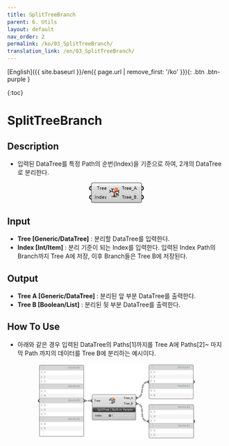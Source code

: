 ```yaml
---
title: SplitTreeBranch
parent: 6. Utils
layout: default
nav_order: 2
permalink: /ko/03_SplitTreeBranch/
translation_link: /en/03_SplitTreeBranch/
---
```


[English]({{ site.baseurl }}/en{{ page.url | remove_first: '/ko' }}){: .btn .btn-purple }
<!-- [한국어]({{ site.baseurl }}/ko{{ page.url | remove_first: '/en' }}){: .btn .btn-purple } -->

{:toc}
# SplitTreeBranch

## Description

* 입력된 DataTree를 특정 Path의 순번(Index)을 기준으로 하여, 2개의 DataTree로 분리한다.

<p align="center">  <img src="/assets/images/splittreebranch.png" align="center" width="25%"></p>

## Input

* **Tree [Generic/DataTree]** : 분리할 DataTree를 입력한다.
* **Index [Int/Item]** : 분리 기준이 되는 Index를 입력한다. 입력된 Index Path의 Branch까지 Tree A에 저장, 이후 Branch들은 Tree B에 저장된다. 

## Output

* **Tree A [Generic/DataTree]** : 분리된 앞 부분 DataTree를 출력한다.
* **Tree B [Boolean/List]** : 분리된 뒷 부분 DataTree를 출력한다.

## How To Use

* 아래와 같은 경우 입력된 DataTree의 Paths[1]까지를 Tree A에 Paths[2]~ 마지막 Path 까지의 데이터를 Tree B에 분리하는 예시이다.

<p align="center">  <img src="/assets/images/SplitTree_exam-768x374.png" align="center" width="72%"></p>
